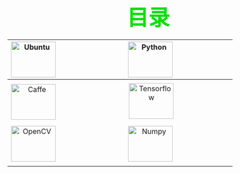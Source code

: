 &emsp;&emsp;&emsp;&emsp;&emsp;&emsp;&emsp;&emsp;&emsp;&emsp;&emsp;&emsp;&ensp;
<font color=##40E0D0 size=10 face="楷书">目录</font>
---

[<img src="https://github.com/JNingWei/Notebook/blob/master/Bookshelf/Others-Notebook/Others-Box/Pic/Logo_pic/Ubuntu_Logo/Ubuntu_1.png" width="100" height="80" alt="Ubuntu"/>](https://github.com/JNingWei/Notebook/blob/master/Bookshelf/Ubuntu-Notebook/Ubuntu-Notebook.md) | &emsp;&emsp;&emsp;&emsp;&emsp;&emsp;&emsp;&emsp; | [<img src="https://github.com/JNingWei/Notebook/blob/master/Bookshelf/Others-Notebook/Others-Box/Pic/Logo_pic/Python_pic/Python_0.jpg" width="100" height="80" alt="Python"/>](https://github.com/JNingWei/Notebook/blob/master/Bookshelf/Python-Notebook/Python-Notebook.md) | &emsp;&emsp;&emsp;&emsp;&emsp;&emsp;&emsp;&emsp; | [<img src="https://github.com/JNingWei/Notebook/blob/master/Bookshelf/Others-Notebook/Others-Box/Pic/Logo_pic/Other_pic/Other_3.png" width="100" height="80" alt="Other"/>](https://github.com/JNingWei/Notebook/blob/master/Bookshelf/Others-Notebook/Others-Notebook.md)
:----: | :----: | :----: | :----: | :----: 
 |  |  |  | 
[<img src="https://github.com/JNingWei/Notebook/blob/master/Bookshelf/Others-Notebook/Others-Box/Pic/Logo_pic/Caffe_pic/Caffe_3.png" width="100" height="80" alt="Caffe"/>](https://github.com/JNingWei/Notebook/blob/master/Bookshelf/Caffe-Notebook/Caffe-Notebook.md)  | &emsp;&emsp;&emsp;&emsp;&emsp;&emsp;&emsp;&emsp; |  [<img src="https://github.com/JNingWei/Notebook/blob/master/Bookshelf/Others-Notebook/Others-Box/Pic/Logo_pic/Tensorflow_pic/Tensorflow_1.png" width="100" height="80" alt="Tensorflow"/>](https://github.com/JNingWei/Notebook/blob/master/Bookshelf/TensorFlow-Notebook/TensorFlow-Notebook.md)  | &emsp;&emsp;&emsp;&emsp;&emsp;&emsp;&emsp;&emsp; |  [<img src="https://github.com/JNingWei/Notebook/blob/master/Bookshelf/Others-Notebook/Others-Box/Pic/Logo_pic/Tuning_pic/Tuning_0.png" width="100" height="80" alt="Tuning"/>](https://github.com/JNingWei/Notebook/blob/master/Bookshelf/Tuning-Notebook/Tuning-Notebook.md)
 |  |  |  | 
[<img src="https://github.com/JNingWei/Notebook/blob/master/Bookshelf/Others-Notebook/Others-Box/Pic/Logo_pic/OpenCV_pic/OpenCV_1.png" width="100" height="80" alt="OpenCV"/>](https://github.com/JNingWei/Notebook/blob/master/Bookshelf/OpenCV-Notebook/OpenCV-Notebook.md)  | &emsp;&emsp;&emsp;&emsp;&emsp;&emsp;&emsp;&emsp; | [<img src="https://github.com/JNingWei/Notebook/blob/master/Bookshelf/Others-Notebook/Others-Box/Pic/Logo_pic/Numpy_pic/Numpy_1.jpg" width="100" height="80" alt="Numpy"/>](https://github.com/JNingWei/Notebook/blob/master/Bookshelf/Numpy-Notebook/Numpy-Notebook.md) | &emsp;&emsp;&emsp;&emsp;&emsp;&emsp;&emsp;&emsp; | [<img src="https://github.com/JNingWei/Notebook/blob/master/Bookshelf/Others-Notebook/Others-Box/Pic/Logo_pic/Scipy_pic/Scipy_1.jpg" width="100" height="80" alt="Scipy"/>](https://github.com/JNingWei/Notebook/blob/master/Bookshelf/Scipy-Notebook/Scipy-Notebook.md)
 |  |  |  | 


